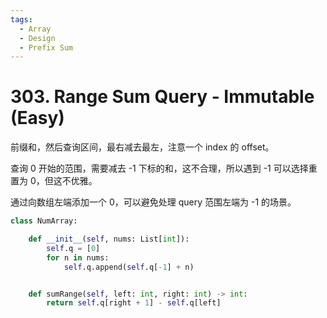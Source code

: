 ```yaml
---
tags:
  - Array
  - Design
  - Prefix Sum
---
```


# 303. Range Sum Query - Immutable (Easy)

前缀和，然后查询区间，最右减去最左，注意一个 index 的 offset。

查询 0 开始的范围，需要减去 -1 下标的和，这不合理，所以遇到 -1 可以选择重置为 0，但这不优雅。

通过向数组左端添加一个 0，可以避免处理 query 范围左端为 -1 的场景。

```python
class NumArray:

    def __init__(self, nums: List[int]):
        self.q = [0]
        for n in nums:
            self.q.append(self.q[-1] + n)


    def sumRange(self, left: int, right: int) -> int:
        return self.q[right + 1] - self.q[left]
```
